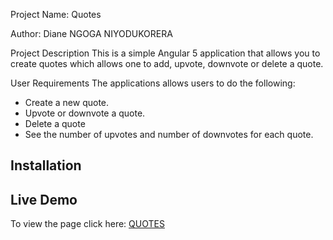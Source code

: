 Project Name: Quotes

Author: Diane NGOGA NIYODUKORERA

Project Description
This is a simple Angular 5 application that allows you to create quotes which allows one to add, upvote, downvote or delete a quote.

User Requirements
The applications allows users to do the following:

+ Create a new quote.
+ Upvote or downvote a quote.
+ Delete a quote
+ See the number of upvotes and number of downvotes for each quote.






## Installation



## Live Demo
To view the page click here: [QUOTES](https://imma7.github.io/Quotes/)


